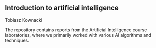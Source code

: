 ## Introduction to artificial intelligence  
Tobiasz Kownacki  

The repository contains reports from the Artificial Intelligence course laboratories, where we primarily worked with various AI algorithms and techniques.
